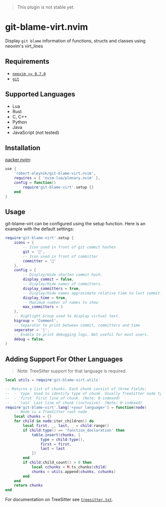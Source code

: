 > This plugin is not stable yet.

# git-blame-virt.nvim

Display `git blame` information of functions, structs and classes using neovim's virt_lines

## Requirements

 - [`neovim >= 0.7.0`](https://neovim.io/)
 - [`git`](https://git-scm.com/)

## Supported Languages

 - Lua
 - Rust
 - C, C++
 - Python
 - Java
 - JavaScript (not tested)

## Installation

[packer.nvim](https://github.com/wbthomason/packer.nvim):

```lua
use {
	'robert-oleynik/git-blame-virt.nvim',
	requires = { 'nvim-lua/plenary.nvim' },
	config = function()
		require'git-blame-virt'.setup {}
	end
}
```

## Usage

git-blame-virt can be configured using the setup function. Here is an example with the default settings:

```lua
require'git-blame-virt'.setup {
	icons = {
		-- Icon used in front of git commit hashes
		git = '',
		-- Icon used in front of committer
		committer = '👥'
	},
	config = {
		-- Display/Hide shorten commit hash.
		display_commit = false,
		-- Display/Hide names of committers.
		display_committers = true,
		-- Display/Hide names approximate relative time to last commit.
		display_time = true,
		-- Maximum number of names to show
		max_committers = 3
	},
	-- Highlight Group used to display virtual text.
	higroup = 'Comment',
	-- Separator to print between commit, committers and time
	seperator = '|',
	-- Enable to print debugging logs. Not useful for most users.
	debug = false,
}
```

## Adding Support For Other Languages

> Note: TreeSitter support for that language is required.

```lua
local utils = require'git-blame-virt.utils'

-- Returns a list of chunks. Each chunk consist of three fields:
--	- `type` Used to identify type of chunk. Usually TreeSitter node type.
--  - `first` First line of chunk. (Note: 0-indexed)
--  - `last` Last line of chunk (inclusive). (Note: 0-indexed)
require'git-blame-virt'.lang['<your language>'] = function(node)
	-- Node is a TreeSitter root node
	local chunks = {}
	for child in node:iter_children() do
		local first, _, last, _ = child:range()
		if child:type() == 'function_declaration' then
			table.insert(chunks, {
				type = child:type(),
				first = first,
				last = last
			})
		end
		if child:child_count() > 0 then
			local cchunks = M.ts_chunks(child)
			chunks = utils.append(chunks, cchunks)
		end
	end
	return chunks
end
```

For documentation on TreeSitter see [`treesitter.txt`](https://neovim.io/doc/user/treesitter.html).
